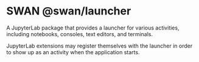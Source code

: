 # SWAN @swan/launcher

A JupyterLab package that provides a launcher for various activities,
including notebooks, consoles, text editors, and terminals.

JupyterLab extensions may register themselves with the launcher in order to show up as an activity when the application starts.
